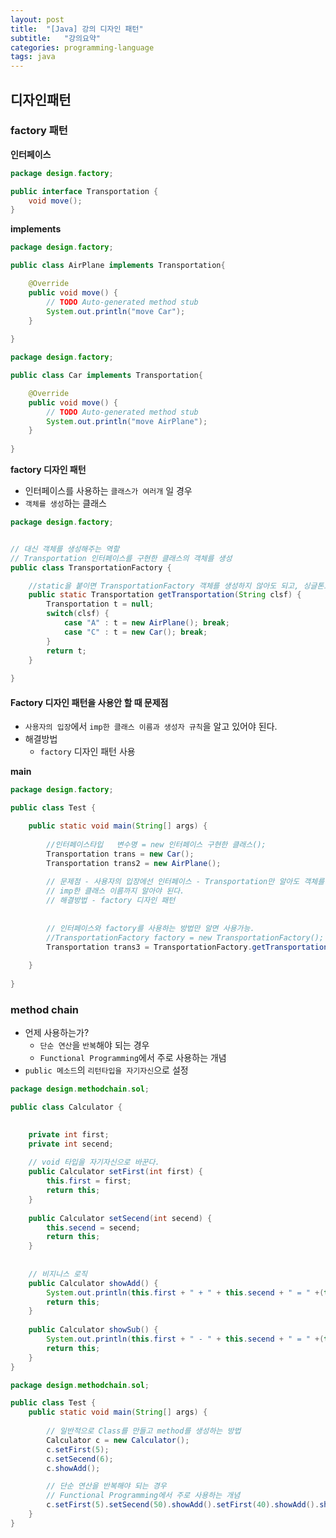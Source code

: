 ```yaml
---
layout: post
title:  "[Java] 강의 디자인 패턴"
subtitle:   "강의요약"
categories: programming-language
tags: java
---
```

## 디자인패턴

### factory 패턴

**인터페이스**

```java
package design.factory;

public interface Transportation {
	void move();
}
```

**implements**

```java
package design.factory;

public class AirPlane implements Transportation{

	@Override
	public void move() {
		// TODO Auto-generated method stub
		System.out.println("move Car");
	}
	
}
```
```java
package design.factory;

public class Car implements Transportation{

	@Override
	public void move() {
		// TODO Auto-generated method stub
		System.out.println("move AirPlane");
	}
	
}
```

**factory 디자인 패턴**
- 인터페이스를 사용하는 `클래스가 여러개` 일 경우
- `객체를 생성`하는 클래스

```java
package design.factory;


// 대신 객체를 생성해주는 역할
// Transportation 인터페이스를 구현한 클래스의 객체를 생성
public class TransportationFactory {

	//static을 붙이면 TransportationFactory 객체를 생성하지 않아도 되고, 싱글톤도 유지된다.
	public static Transportation getTransportation(String clsf) {
		Transportation t = null;
		switch(clsf) {
			case "A" : t = new AirPlane(); break;
			case "C" : t = new Car(); break;
		}
		return t;
	}
	
}
```

#### Factory 디자인 패턴을 사용안 할 때 문제점
- `사용자의 입장`에서 `imp한 클래스 이름과 생성자 규칙`을 알고 있어야 된다.
- 해결방법 
	- `factory` 디자인 패턴 사용

**main**

```java
package design.factory;

public class Test {

	public static void main(String[] args) {
		
		//인터페이스타입   변수명 = new 인터페이스 구현한 클래스();
		Transportation trans = new Car();
		Transportation trans2 = new AirPlane();
		
		// 문제점 - 사용자의 입장에선 인터페이스 - Transportation만 알아도 객체를 생성해서 사용할 수 있어야 되는데
		// imp한 클래스 이름까지 알아야 된다. 
		// 해결방법 - factory 디자인 패턴 
		
		
		// 인터페이스와 factory를 사용하는 방법만 알면 사용가능.
		//TransportationFactory factory = new TransportationFactory();
		Transportation trans3 = TransportationFactory.getTransportation("C");
		
	}
	
}
```



### method chain

- 언제 사용하는가?
	- `단순 연산`을 `반복`해야 되는 경우
	- `Functional Programming`에서 주로 사용하는 개념
- `public 메소드`의 `리턴타입을 자기자신`으로 설정

```java
package design.methodchain.sol;

public class Calculator {

	
	private int first;
	private int secend;
	
	// void 타입을 자기자신으로 바꾼다. 
	public Calculator setFirst(int first) {
		this.first = first;
		return this;
	}
	
	public Calculator setSecend(int secend) {
		this.secend = secend;
		return this;
	}
	
	
	// 비지니스 로직
	public Calculator showAdd() {
		System.out.println(this.first + " + " + this.secend + " = " +(this.first + this.secend));
		return this;
	}
	
	public Calculator showSub() {
		System.out.println(this.first + " - " + this.secend + " = " +(this.first - this.secend));
		return this;
	}
}
```

```java
package design.methodchain.sol;

public class Test {
	public static void main(String[] args) {
		
		// 일반적으로 Class를 만들고 method를 생성하는 방법
		Calculator c = new Calculator();
		c.setFirst(5);
		c.setSecend(6);
		c.showAdd();

		// 단순 연산을 반복해야 되는 경우
		// Functional Programming에서 주로 사용하는 개념
		c.setFirst(5).setSecend(50).showAdd().setFirst(40).showAdd().showSub();
	}
}
```






